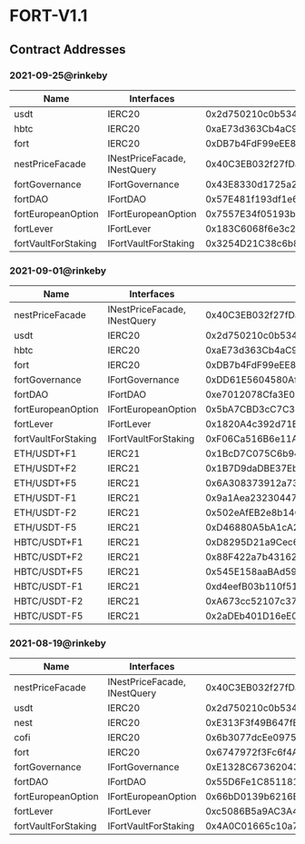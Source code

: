 # FORT-V1.1

## Contract Addresses

### 2021-09-25@rinkeby
| Name | Interfaces | rinkeby |
| ---- | ---- | ---- |
| usdt | IERC20 | 0x2d750210c0b5343a0b79beff8F054C9add7d2411 |
| hbtc | IERC20 | 0xaE73d363Cb4aC97734E07e48B01D0a1FF5D1190B |
| fort | IERC20 | 0xDB7b4FdF99eEE8E4Cb8373630c923c51c1275382 |
| nestPriceFacade | INestPriceFacade, INestQuery | 0x40C3EB032f27fDa7AdcF1B753c75B84e27f26838 |
| fortGovernance | IFortGovernance | 0x43E8330d1725a2978122B49d41197e7Dc073cdf1 |
| fortDAO | IFortDAO | 0x57E481f193df1e69639171506b2c38136e53B7d1 |
| fortEuropeanOption | IFortEuropeanOption | 0x7557E34f05193b8Ee1edC1A4c0d4f8A158D1Ab61 |
| fortLever | IFortLever | 0x183C6068f6e3c25912f0D054e2cC34D11f217f50 |
| fortVaultForStaking | IFortVaultForStaking | 0x3254D21C38c6b8ea4A256A5B474622852F8B6d2A |

### 2021-09-01@rinkeby
| Name | Interfaces | rinkeby |
| ---- | ---- | ---- |
| nestPriceFacade | INestPriceFacade, INestQuery | 0x40C3EB032f27fDa7AdcF1B753c75B84e27f26838 |
| usdt | IERC20 | 0x2d750210c0b5343a0b79beff8F054C9add7d2411 |
| hbtc | IERC20 | 0xaE73d363Cb4aC97734E07e48B01D0a1FF5D1190B |
| fort | IERC20 | 0xDB7b4FdF99eEE8E4Cb8373630c923c51c1275382 |
| fortGovernance | IFortGovernance | 0xDD61E5604580AfeEe202d533eefE688091b8127e |
| fortDAO | IFortDAO | 0xe7012078Cfa3E083d3Fe7B79bA4d8913Be48362F |
| fortEuropeanOption | IFortEuropeanOption | 0x5bA7CBD3cC7C3ced0f94FC3CFd331260569E19Ca |
| fortLever | IFortLever | 0x1820A4c392d71B65C3C32c1a6E8d94A3FB785fae |
| fortVaultForStaking | IFortVaultForStaking | 0xF06Ca516B6e11AB7843FB0B1a7eECBf0e57B3B64 |
| ETH/USDT+F1 | IERC21 | 0x1BcD7C075C6b94ef4D6a1aEE4496828d61B5f5F1 |
| ETH/USDT+F2 | IERC21 | 0x1B7D9daDBE37Eb6dF32c8682Ee3090b630D24F3e |
| ETH/USDT+F5 | IERC21 | 0x6A308373912a73Fe17AB40637061A5eeeDD16975 |
| ETH/USDT-F1 | IERC21 | 0x9a1Aea23230447Da01E66Caa9D0D96c039805f89 |
| ETH/USDT-F2 | IERC21 | 0x502eAfEB2e8b14C22118e0F5a15427Edc4D3B2bB |
| ETH/USDT-F5 | IERC21 | 0xD46880A5bA1cA2167D71582d8f2D5acdB441aBD5 |
| HBTC/USDT+F1 | IERC21 | 0xD8295D21a9Cec684eC05BAbBECe5c3AAB30eC46D |
| HBTC/USDT+F2 | IERC21 | 0x88F422a7b43162BB106ce84D33f6252B838f7567 |
| HBTC/USDT+F5 | IERC21 | 0x545E158aaBAd59fd487eEf7edaA12c776868E83B |
| HBTC/USDT-F1 | IERC21 | 0xd4eefB03b110f51FD7E28D728CF24BCA067D77EC |
| HBTC/USDT-F2 | IERC21 | 0xA673cc52107c377F2701e7B5dC0aEffAc125a300 |
| HBTC/USDT-F5 | IERC21 | 0x2aDEb401D16eE0c102a6358Bb15570330Ac49075 |

### 2021-08-19@rinkeby
| Name | Interfaces | rinkeby |
| ---- | ---- | ---- |
| nestPriceFacade | INestPriceFacade, INestQuery | 0x40C3EB032f27fDa7AdcF1B753c75B84e27f26838 |
| usdt | IERC20 |  0x2d750210c0b5343a0b79beff8F054C9add7d2411 |
| nest | IERC20 |  0xE313F3f49B647fBEDDC5F2389Edb5c93CBf4EE25 |
| cofi | IERC20 |  0x6b3077dcEe0975017BDd1a7eA9E12d3D9F398695 |
| fort | IERC20 |  0x6747972f3Fc6f4A4fC9c8a1fF4C2899dc83c4DF7 |
| fortGovernance | IFortGovernance | 0xE1328C673620433e0c1847e5BfB698DbCED9688b |
| fortDAO | IFortDAO | 0x55D6Fe1C851181F5C1779Bf04822675Ae144b38F |
| fortEuropeanOption | IFortEuropeanOption | 0x66bD0139b6216B740820a54a71a2CDFf2070e76B |
| fortLever | IFortLever | 0xc5086B5a9AC3A4036416690E382AbD7808DC307c |
| fortVaultForStaking | IFortVaultForStaking | 0x4A0C01665c10a7635fB33BCC45198dfC2f31db0C |